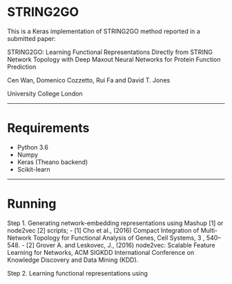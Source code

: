 # STRING2GO

This is a Keras implementation of STRING2GO method reported in a submitted paper:

STRING2GO: Learning Functional Representations Directly from STRING Network Topology with Deep Maxout Neural Networks for Protein Function Prediction

Cen Wan, Domenico Cozzetto, Rui Fa and David T. Jones

University College London

---------------------------------------------------------------
# Requirements

- Python 3.6 
- Numpy 
- Keras (Theano backend) 
- Scikit-learn

---------------------------------------------------------------
# Running 

Step 1. Generating network-embedding representations using Mashup [1] or node2vec [2] scripts;
        - [1] Cho et al., (2016) Compact Integration of Multi-Network Topology for Functional Analysis of Genes, Cell Systems, 3
, 540–548.
        - [2] Grover A. and Leskovec, J., (2016) node2vec: Scalable Feature Learning for Networks, ACM SIGKDD International Conference on Knowledge Discovery and Data Mining (KDD). 

Step 2. Learning functional representations using 
